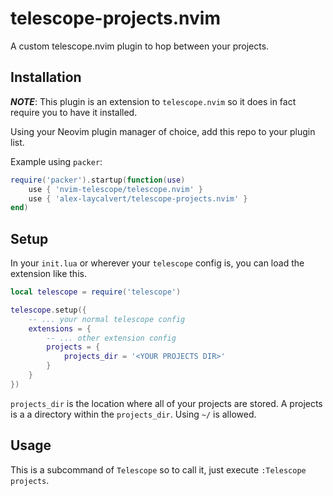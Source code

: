# telescope-projects.nvim

A custom telescope.nvim plugin to hop between your projects.

## Installation

***NOTE***: This plugin is an extension to `telescope.nvim` so it does in fact require
you to have it installed.

Using your Neovim plugin manager of choice, add this repo to your plugin list.

Example using `packer`:

```lua
require('packer').startup(function(use)
    use { 'nvim-telescope/telescope.nvim' }
    use { 'alex-laycalvert/telescope-projects.nvim' }
end)
```

## Setup

In your `init.lua` or wherever your `telescope` config is, you can load the extension
like this.

```lua
local telescope = require('telescope')

telescope.setup({
    -- ... your normal telescope config
    extensions = {
        -- ... other extension config
        projects = {
            projects_dir = '<YOUR PROJECTS DIR>'
        }
    }
})
```

`projects_dir` is the location where all of your projects are stored. A projects is a
a directory within the `projects_dir`. Using `~/` is allowed.

## Usage

This is a subcommand of `Telescope` so to call it, just execute `:Telescope projects`.

